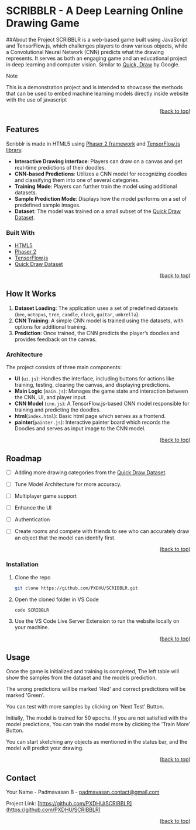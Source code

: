 # SCRIBBLR - A Deep Learning Online Drawing Game

##About the Project
SCRIBBLR is a web-based game built using JavaScript and TensorFlow.js, which challenges players to draw various objects, while a Convolutional Neural Network (CNN) predicts what the drawing represents. It serves as both an engaging game and an educational project in deep learning and computer vision.
Similar to [Quick, Draw](https://quickdraw.withgoogle.com/) by Google.
>[!NOTE]
> This is a demonstration project and is intended to showcase the methods that can be used to embed machine learning models directly inside website with the use of javascript
<p align="right">(<a href="#readme-top">back to top</a>)</p>


## Features

Scribblr is made in HTML5 using [Phaser 2 framework](https://phaser.io/) and [TensorFlow.js library](https://js.tensorflow.org/). 
- **Interactive Drawing Interface**: Players can draw on a canvas and get real-time predictions of their doodles.
- **CNN-based Predictions**: Utilizes a CNN model for recognizing doodles and classifying them into one of several categories.
- **Training Mode**: Players can further train the model using additional datasets.
- **Sample Prediction Mode**: Displays how the model performs on a set of predefined sample images.
- **Dataset**: The model was trained on a small subset of the [Quick Draw Dataset](https://quickdraw.withgoogle.com/data).

### Built With

* [HTML5](https://html.com/)
* [Phaser 2](https://phaser.io/)
* [TensorFlow.js](https://js.tensorflow.org/)
* [Quick Draw Dataset](https://quickdraw.withgoogle.com/data)

<p align="right">(<a href="#readme-top">back to top</a>)</p>

## How It Works

1. **Dataset Loading**: The application uses a set of predefined datasets (`bee`, `octopus`, `tree`, `candle`, `clock`, `guitar`, `umbrella`).
2. **CNN Training**: A simple CNN model is trained using the datasets, with options for additional training.
3. **Prediction**: Once trained, the CNN predicts the player’s doodles and provides feedback on the canvas.

### Architecture

The project consists of three main components:

- **UI** (`ui.js`): Handles the interface, including buttons for actions like training, testing, clearing the canvas, and displaying predictions.
- **Main Logic** (`main.js`): Manages the game state and interaction between the CNN, UI, and player input.
- **CNN Model** (`cnn.js`): A TensorFlow.js-based CNN model responsible for training and predicting the doodles.
- **html**(`index.html`): Basic html page which serves as a frontend.
- **painter**(`painter.js`): Interactive painter board which records the Doodles and serves as input image to the CNN model.

<p align="right">(<a href="#readme-top">back to top</a>)</p>


## Roadmap

- [ ] Adding more drawing categories from the [Quick Draw Dataset](https://quickdraw.withgoogle.com/data).

- [ ] Tune Model Architecture for more accuracy.

- [ ] Multiplayer game support

- [ ] Enhance the UI

- [ ] Authentication

- [ ] Create rooms and compete with friends to see who can accurately draw an object that the model can identify first.

<p align="right">(<a href="#readme-top">back to top</a>)</p>


### Installation

1. Clone the repo
   ```sh
   git clone https://github.com/PXDHU/SCRIBBLR.git
   ```
2. Open the cloned folder in VS Code
   ```sh
   code SCRIBBLR
   ```
3. Use the VS Code Live Server Extension to run the website locally on your machine.


<p align="right">(<a href="#readme-top">back to top</a>)</p>

## Usage

Once the game is initialized and training is completed, The left table will show the samples from the dataset and the models prediction. 

The wrong predictions will be marked 'Red' and correct predictions will be marked 'Green'. 

You can test with more samples by clicking on 'Next Test' Button.

Initially, The model is trained for 50 epochs. If you are not satisfied with the model predictions, You can train the model more by clicking the 'Train More' Button.

You can start sketching any objects as mentioned in the status bar, and the model will predict your drawing.

<p align="right">(<a href="#readme-top">back to top</a>)</p>


## Contact

Your Name - Padmavasan B - padmavasan.contact@gmail.com


Project Link: [https://github.com/PXDHU/SCRIBBLR](https://github.com/PXDHU/SCRIBBLR)

<p align="right">(<a href="#readme-top">back to top</a>)</p>
